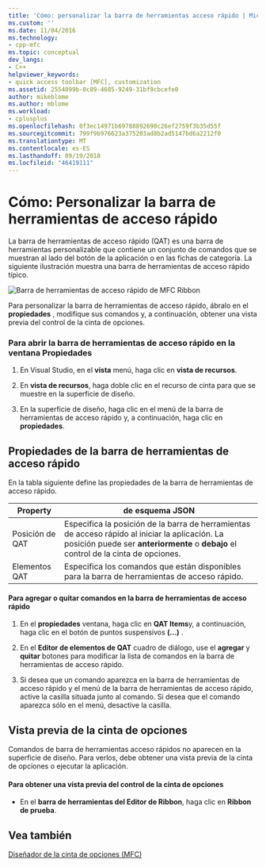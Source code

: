 ```yaml
---
title: 'Cómo: personalizar la barra de herramientas acceso rápido | Microsoft Docs'
ms.custom: ''
ms.date: 11/04/2016
ms.technology:
- cpp-mfc
ms.topic: conceptual
dev_langs:
- C++
helpviewer_keywords:
- quick access toolbar [MFC], customization
ms.assetid: 2554099b-0c89-4605-9249-31bf9cbcefe0
author: mikeblome
ms.author: mblome
ms.workload:
- cplusplus
ms.openlocfilehash: 0f3ec14971b69788892690c26ef2759f3b35d55f
ms.sourcegitcommit: 799f9b976623a375203ad8b2ad5147bd6a2212f0
ms.translationtype: MT
ms.contentlocale: es-ES
ms.lasthandoff: 09/19/2018
ms.locfileid: "46419111"
---
```

# <a name="how-to-customize-the-quick-access-toolbar"></a>Cómo: Personalizar la barra de herramientas de acceso rápido

La barra de herramientas de acceso rápido (QAT) es una barra de herramientas personalizable que contiene un conjunto de comandos que se muestran al lado del botón de la aplicación o en las fichas de categoría. La siguiente ilustración muestra una barra de herramientas de acceso rápido típico.

![Barra de herramientas de acceso rápido de MFC Ribbon](../mfc/media/quick_access_toolbar.png "quick_access_toolbar")

Para personalizar la barra de herramientas de acceso rápido, ábralo en el **propiedades** , modifique sus comandos y, a continuación, obtener una vista previa del control de la cinta de opciones.

### <a name="to-open-the-quick-access-toolbar-in-the-properties-window"></a>Para abrir la barra de herramientas de acceso rápido en la ventana Propiedades

1. En Visual Studio, en el **vista** menú, haga clic en **vista de recursos**.

1. En **vista de recursos**, haga doble clic en el recurso de cinta para que se muestre en la superficie de diseño.

1. En la superficie de diseño, haga clic en el menú de la barra de herramientas de acceso rápido y, a continuación, haga clic en **propiedades**.

## <a name="quick-access-toolbar-properties"></a>Propiedades de la barra de herramientas de acceso rápido

En la tabla siguiente define las propiedades de la barra de herramientas de acceso rápido.

|Property|de esquema JSON|
|--------------|----------------|
|Posición de QAT|Especifica la posición de la barra de herramientas de acceso rápido al iniciar la aplicación. La posición puede ser **anteriormente** o **debajo** el control de la cinta de opciones.|
|Elementos QAT|Especifica los comandos que están disponibles para la barra de herramientas de acceso rápido.|

#### <a name="to-add-or-remove-commands-on-the-quick-access-toolbar"></a>Para agregar o quitar comandos en la barra de herramientas de acceso rápido

1. En el **propiedades** ventana, haga clic en **QAT Items**y, a continuación, haga clic en el botón de puntos suspensivos **(...)** .

1. En el **Editor de elementos de QAT** cuadro de diálogo, use el **agregar** y **quitar** botones para modificar la lista de comandos en la barra de herramientas de acceso rápido.

1. Si desea que un comando aparezca en la barra de herramientas de acceso rápido y el menú de la barra de herramientas de acceso rápido, active la casilla situada junto al comando. Si desea que el comando aparezca sólo en el menú, desactive la casilla.

## <a name="previewing-the-ribbon"></a>Vista previa de la cinta de opciones

Comandos de barra de herramientas acceso rápidos no aparecen en la superficie de diseño. Para verlos, debe obtener una vista previa de la cinta de opciones o ejecutar la aplicación.

#### <a name="to-preview-the-ribbon-control"></a>Para obtener una vista previa del control de la cinta de opciones

- En el **barra de herramientas del Editor de Ribbon**, haga clic en **Ribbon de prueba**.

## <a name="see-also"></a>Vea también

[Diseñador de la cinta de opciones (MFC)](../mfc/ribbon-designer-mfc.md)

